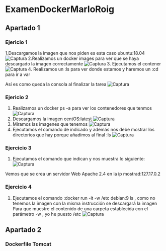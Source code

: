# ExamenDockerMarloRoig

## Apartado 1 
### Ejericio 1
1.Descargamos la imagen que nos piden es esta caso ubuntu:18.04
![Captura](https://user-images.githubusercontent.com/91874499/173302394-5c26c435-3315-4926-ae1d-0cbb868c52ef.PNG)
2.Realizamos un docker images para ver que se haya descargado la imagen correctamente 
![Captura](https://user-images.githubusercontent.com/91874499/173302554-63dd0c3d-45cd-42ea-b99d-c1b002a18240.PNG)
3. Ejecutamos el contener 
![Captura](https://user-images.githubusercontent.com/91874499/173302914-d72f42e8-e9d6-42c5-8273-2338d74238a3.PNG)
4. Realizamos un :ls para ver donde estamos y haremos un :cd para ir a var

Así es como queda la consola al finalizar la tarea
![Captura](https://user-images.githubusercontent.com/91874499/173303308-d503d9b6-7273-4285-8efc-4e34cd730ae2.PNG)


### Ejericio 2
1. Realizamos un docker ps -a para ver los contenedores que tenmos
![Captura](https://user-images.githubusercontent.com/91874499/173303736-342897eb-1b4c-41e7-8b18-78e6ecd9eea3.PNG)
2. Descargamos la imagen centOS:latest
![Captura](https://user-images.githubusercontent.com/91874499/173304633-b6f761e5-6187-462f-8567-dbd892a40208.PNG)
3. Miramos las imagenes que tenemos
![Captura](https://user-images.githubusercontent.com/91874499/173304918-826d3ac8-fcfb-40ae-9009-1bd65543130b.PNG)
4. Ejecutamos el comando de indicado y además nos debe mostrar los directorios que hay porque añadimos al final :ls
![Captura](https://user-images.githubusercontent.com/91874499/173304976-a9d4f71c-29d0-4163-a900-cbc605e8ed50.PNG)

### Ejercicio 3
1. Ejecutamos el comando que indican y nos muestra lo siguiente:
![Captura](https://user-images.githubusercontent.com/91874499/173305387-6f9d5a7a-ceb3-4ea9-85d4-f073663bf197.PNG)

Vemos que se crea un servidor Web Apache 2.4 en la ip mostrad:127.17.0.2

### Ejercicio 4
1. Ejecutamos el comando :docker run -it -w /etc debian:9 ls , como no tenemos la imagen con la misma instrucción se descargará la imagen
Para que muestre el contenido de una carpeta establecida con el parámetro -w , yo he puesto /etc
![Captura](https://user-images.githubusercontent.com/91874499/173306264-f5c45dbe-a2ee-44c9-9b62-6a8ae600a439.PNG)


## Apartado 2
### Dockerfile Tomcat
